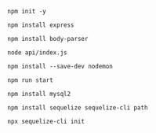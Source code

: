 ```
npm init -y
```

```
npm install express
```

```
npm install body-parser
```

```
node api/index.js
```

```
npm install --save-dev nodemon
```

```
npm run start
```

```
npm install mysql2
```

```
npm install sequelize sequelize-cli path
```

```
npx sequelize-cli init
```